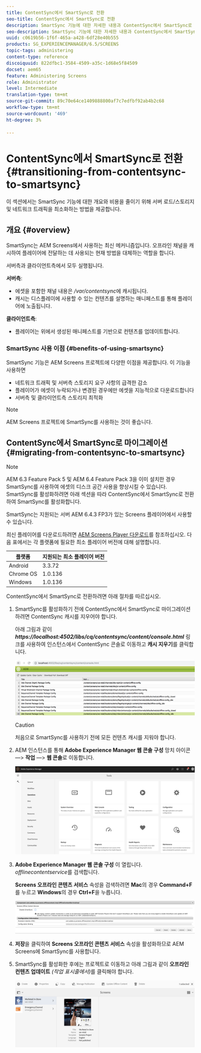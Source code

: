 ```yaml
---
title: ContentSync에서 SmartSync로 전환
seo-title: ContentSync에서 SmartSync로 전환
description: SmartSync 기능에 대한 자세한 내용과 ContentSync에서 SmartSync로 전환하는 방법을 살펴보려면 이 페이지를 따르십시오.
seo-description: SmartSync 기능에 대한 자세한 내용과 ContentSync에서 SmartSync로 전환하는 방법을 살펴보려면 이 페이지를 따르십시오.
uuid: c0619b56-1f6f-465a-a428-6df28e40b555
products: SG_EXPERIENCEMANAGER/6.5/SCREENS
topic-tags: administering
content-type: reference
discoiquuid: 822dfbc1-3584-4509-a35c-1d68e5f84509
docset: aem65
feature: Administering Screens
role: Administrator
level: Intermediate
translation-type: tm+mt
source-git-commit: 89c70e64ce1409888800af7c7edfbf92ab4b2c68
workflow-type: tm+mt
source-wordcount: '469'
ht-degree: 3%

---
```



# ContentSync에서 SmartSync로 전환 {#transitioning-from-contentsync-to-smartsync}

이 섹션에서는 SmartSync 기능에 대한 개요와 비용을 줄이기 위해 서버 로드/스토리지 및 네트워크 트래픽을 최소화하는 방법을 제공합니다.

## 개요 {#overview}

SmartSync는 AEM Screens에서 사용하는 최신 메커니즘입니다. 오프라인 채널을 캐시하여 플레이어에 전달하는 데 사용되는 현재 방법을 대체하는 역할을 합니다.

서버측과 클라이언트측에서 모두 실행됩니다.

**서버측**:

* 에셋을 포함한 채널 내용은 */var/contentsync*&#x200B;에 캐시됩니다.
* 캐시는 디스플레이에 사용할 수 있는 컨텐츠를 설명하는 매니페스트를 통해 플레이어에 노출됩니다.

**클라이언트측**:

* 플레이어는 위에서 생성된 매니페스트를 기반으로 컨텐츠를 업데이트합니다.

### SmartSync 사용 이점 {#benefits-of-using-smartsync}

SmartSync 기능은 AEM Screens 프로젝트에 다양한 이점을 제공합니다. 이 기능을 사용하면

* 네트워크 트래픽 및 서버측 스토리지 요구 사항의 급격한 감소
* 플레이어가 에셋이 누락되거나 변경된 경우에만 에셋을 지능적으로 다운로드합니다
* 서버측 및 클라이언트측 스토리지 최적화

>[!NOTE]
>
>AEM Screens 프로젝트에 SmartSync를 사용하는 것이 좋습니다.

## ContentSync에서 SmartSync로 마이그레이션 {#migrating-from-contentsync-to-smartsync}

>[!NOTE]
>
>AEM 6.3 Feature Pack 5 및 AEM 6.4 Feature Pack 3을 이미 설치한 경우 SmartSync를 사용하여 에셋의 디스크 공간 사용을 향상시킬 수 있습니다. SmartSync를 활성화하려면 아래 섹션을 따라 ContentSync에서 SmartSync로 전환하여 SmartSync를 활성화합니다.
>
>SmartSync는 지원되는 서버 AEM 6.4.3 FP3가 있는 Screens 플레이어에서 사용할 수 있습니다.
>
>최신 플레이어를 다운로드하려면 [AEM Screens Player 다운로드](https://download.macromedia.com/screens/)를 참조하십시오. 다음 표에서는 각 플랫폼에 필요한 최소 플레이어 버전에 대해 설명합니다.

| **플랫폼** | **지원되는 최소 플레이어 버전** |
|---|---|
| Android | 3.3.72 |
| Chrome OS | 1.0.136 |
| Windows | 1.0.136 |

ContentSync에서 SmartSync로 전환하려면 아래 절차를 따르십시오.

1. SmartSync를 활성화하기 전에 ContentSync에서 SmartSync로 마이그레이션하려면 ContentSync 캐시를 지우어야 합니다.

   아래 그림과 같이 ***https://localhost:4502/libs/cq/contentsync/content/console.html*** 링크를 사용하여 인스턴스에서 ContentSync 콘솔로 이동하고 **캐시 지우기**&#x200B;를 클릭합니다.

   ![clear_contesync_cache](assets/clear_contesync_cache.png)

   >[!CAUTION]
   >
   >처음으로 SmartSync를 사용하기 전에 모든 컨텐츠 캐시를 지워야 합니다.

1. AEM 인스턴스를 통해 **Adobe Experience Manager 웹 콘솔 구성** 망치 아이콘 —> **작업** —> **웹 콘솔**&#x200B;로 이동합니다.

   ![screen_shot_2019-02-11at15339pm](assets/screen_shot_2019-02-11at15339pm.png)

1. **Adobe Experience Manager 웹 콘솔 구성** 이 열립니다. *offlinecontentservice*&#x200B;를 검색합니다.

   **Screens 오프라인 콘텐츠 서비스** 속성을 검색하려면 **Mac**&#x200B;의 경우 **Command+F**&#x200B;를 누르고 **Windows**&#x200B;의 경우 **Ctrl+F**&#x200B;을 누릅니다.

   ![screen_shot_2019-02-19at22643pm](assets/screen_shot_2019-02-19at22643pm.png)

1. **저장**&#x200B;을 클릭하여 **Screens 오프라인 콘텐츠 서비스** 속성을 활성화하므로 AEM Screens에 SmartSync를 사용합니다.
1. SmartSync를 활성화한 후에는 프로젝트로 이동하고 아래 그림과 같이 **오프라인 컨텐츠 업데이트** *(작업 표시줄에서)*&#x200B;를 클릭해야 합니다.

   ![screen_shot_2019-02-25at102605am](assets/screen_shot_2019-02-25at102605am.png)